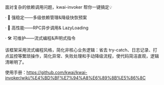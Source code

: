 面对复杂的依赖调用问题，kwai-invoker 帮你一键搞定💡

· 💪 强稳定——多级依赖管理&降级快恢预案

· 🚀 高性能——RPC异步调用& LazyLoading

· 🛠️ 可维护——流式编程&声明式指令

该框架采用流式编程风格，简化非核心业务逻辑：省去 try-catch、日志记录、打点监控等繁琐操作，简化异常、失败处理和手动降级流程，使代码简洁直观，逻辑清晰明了。

使用手册：https://github.com/kwai/kwai-invoker/wiki/%E4%BD%BF%E7%94%A8%E6%89%8B%E5%86%8C
